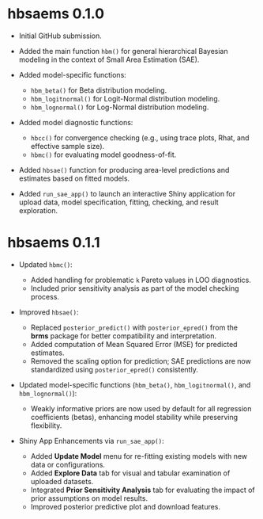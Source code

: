 # hbsaems 0.1.0

* Initial GitHub submission.

* Added the main function `hbm()` for general hierarchical Bayesian modeling in the context of Small Area Estimation (SAE).

* Added model-specific functions:
  - `hbm_beta()` for Beta distribution modeling.
  - `hbm_logitnormal()` for Logit-Normal distribution modeling.
  - `hbm_lognormal()` for Log-Normal distribution modeling.

* Added model diagnostic functions:
  - `hbcc()` for convergence checking (e.g., using trace plots, Rhat, and effective sample size).
  - `hbmc()` for evaluating model goodness-of-fit.

* Added `hbsae()` function for producing area-level predictions and estimates based on fitted models.

* Added `run_sae_app()` to launch an interactive Shiny application for upload data, model specification, fitting, checking, and result exploration.

# hbsaems 0.1.1

* Updated `hbmc()`:
  - Added handling for problematic `k` Pareto values in LOO diagnostics.
  - Included prior sensitivity analysis as part of the model checking process.

* Improved `hbsae()`:
  - Replaced `posterior_predict()` with `posterior_epred()` from the **brms** package for better compatibility and interpretation.
  - Added computation of Mean Squared Error (MSE) for predicted estimates.
  - Removed the scaling option for prediction; SAE predictions are now standardized using `posterior_epred()` consistently.

* Updated model-specific functions (`hbm_beta()`, `hbm_logitnormal()`, and `hbm_lognormal()`):
  - Weakly informative priors are now used by default for all regression coefficients (betas), enhancing model stability while preserving flexibility.

* Shiny App Enhancements via `run_sae_app()`:
  - Added **Update Model** menu for re-fitting existing models with new data or configurations.
  - Added **Explore Data** tab for visual and tabular examination of uploaded datasets.
  - Integrated **Prior Sensitivity Analysis** tab for evaluating the impact of prior assumptions on model results.
  - Improved posterior predictive plot and download features.



